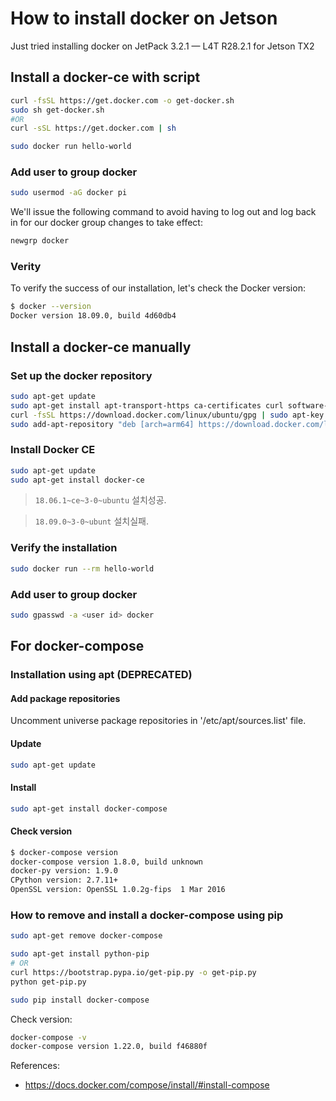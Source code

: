 # How to install docker on Jetson

Just tried installing docker on JetPack 3.2.1 — L4T R28.2.1 for Jetson TX2

## Install a docker-ce with script

```sh
curl -fsSL https://get.docker.com -o get-docker.sh
sudo sh get-docker.sh
#OR
curl -sSL https://get.docker.com | sh

sudo docker run hello-world
```

### Add user to group docker

```sh
sudo usermod -aG docker pi
```

We'll issue the following command to avoid having to log out and log back in for our docker group changes to take effect:

```sh
newgrp docker
```

### Verity 

To verify the success of our installation, let's check the Docker version:

```sh
$ docker --version
Docker version 18.09.0, build 4d60db4
```

## Install a docker-ce manually

### Set up the docker repository

```sh
sudo apt-get update
sudo apt-get install apt-transport-https ca-certificates curl software-properties-common
curl -fsSL https://download.docker.com/linux/ubuntu/gpg | sudo apt-key add -
sudo add-apt-repository "deb [arch=arm64] https://download.docker.com/linux/ubuntu $(lsb_release -cs) stable"
```

### Install Docker CE

```sh
sudo apt-get update
sudo apt-get install docker-ce
```

> `18.06.1~ce~3-0~ubuntu` 설치성공.

> `18.09.0~3-0~ubunt` 설치실패.

### Verify the installation

```sh
sudo docker run --rm hello-world
```

### Add user to group docker

```sh
sudo gpasswd -a <user id> docker
```

## For docker-compose

### Installation using apt (**DEPRECATED**)

#### Add package repositories

Uncomment universe package repositories in '/etc/apt/sources.list' file.

#### Update

```sh
sudo apt-get update
```

#### Install

```sh
sudo apt-get install docker-compose
```

#### Check version

```sh
$ docker-compose version
docker-compose version 1.8.0, build unknown
docker-py version: 1.9.0
CPython version: 2.7.11+
OpenSSL version: OpenSSL 1.0.2g-fips  1 Mar 2016
```

### How to remove and install a docker-compose using pip

```sh
sudo apt-get remove docker-compose

sudo apt-get install python-pip
# OR
curl https://bootstrap.pypa.io/get-pip.py -o get-pip.py
python get-pip.py

sudo pip install docker-compose
```

Check version:

```sh
docker-compose -v
docker-compose version 1.22.0, build f46880f
```

References:

- https://docs.docker.com/compose/install/#install-compose
